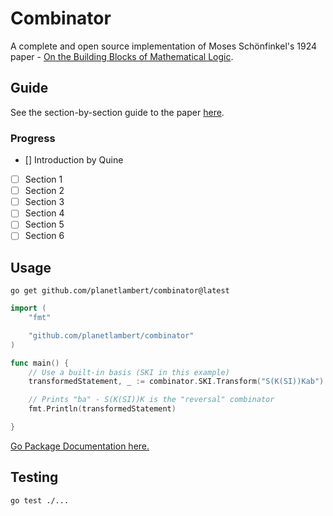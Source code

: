# Combinator
A complete and open source implementation of Moses Schönfinkel's 1924 paper - [On the Building Blocks of Mathematical Logic](https://content.wolfram.com/uploads/sites/43/2020/12/Schonfinkel-OnTheBuildingBlocksOfMathematicalLogic.pdf).

## Guide

See the section-by-section guide to the paper [here](./GUIDE.md).

### Progress

- [] Introduction by Quine
- [ ] Section 1
- [ ] Section 2
- [ ] Section 3
- [ ] Section 4
- [ ] Section 5
- [ ] Section 6

## Usage

```shell
go get github.com/planetlambert/combinator@latest
```

```go
import (
    "fmt"

    "github.com/planetlambert/combinator"
)

func main() {
    // Use a built-in basis (SKI in this example)
    transformedStatement, _ := combinator.SKI.Transform("S(K(SI))Kab")

    // Prints "ba" - S(K(SI))K is the "reversal" combinator
    fmt.Println(transformedStatement)

}
```

[Go Package Documentation here.](https://pkg.go.dev/github.com/planetlambert/combinator)

## Testing

```shell
go test ./...
```
